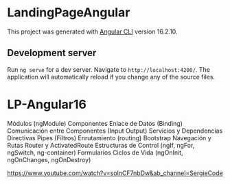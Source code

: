 # LandingPageAngular

This project was generated with [Angular CLI](https://github.com/angular/angular-cli) version 16.2.10.

## Development server

Run `ng serve` for a dev server. Navigate to `http://localhost:4200/`. The application will automatically reload if you change any of the source files.

# LP-Angular16
Módulos (ngModule)
Componentes
Enlace de Datos (Binding)
Comunicación entre Componentes (Input Output)
Servicios y Dependencias
Directivas
Pipes (Filtros)
Enrutamiento (routing)
Bootstrap
Navegación y Rutas
Router y ActivatedRoute
Estructuras de Control (ngIf, ngFor, ngSwitch, ng-container)
Formularios
Ciclos de Vida (ngOnInit, ngOnChanges, ngOnDestroy)

https://www.youtube.com/watch?v=soInCF7nbDw&ab_channel=SergieCode
